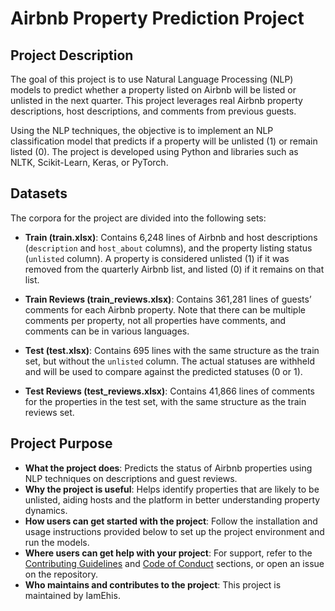 # Airbnb Property Prediction Project

## Project Description

The goal of this project is to use Natural Language Processing (NLP) models to predict whether a property listed on Airbnb will be listed or unlisted in the next quarter. This project leverages real Airbnb property descriptions, host descriptions, and comments from previous guests.

Using the NLP techniques, the objective is to implement an NLP classification model that predicts if a property will be unlisted (1) or remain listed (0). The project is developed using Python and libraries such as NLTK, Scikit-Learn, Keras, or PyTorch.

## Datasets

The corpora for the project are divided into the following sets:

- **Train (train.xlsx)**: Contains 6,248 lines of Airbnb and host descriptions (`description` and `host_about` columns), and the property listing status (`unlisted` column). A property is considered unlisted (1) if it was removed from the quarterly Airbnb list, and listed (0) if it remains on that list.

- **Train Reviews (train_reviews.xlsx)**: Contains 361,281 lines of guests’ comments for each Airbnb property. Note that there can be multiple comments per property, not all properties have comments, and comments can be in various languages.

- **Test (test.xlsx)**: Contains 695 lines with the same structure as the train set, but without the `unlisted` column. The actual statuses are withheld and will be used to compare against the predicted statuses (0 or 1).

- **Test Reviews (test_reviews.xlsx)**: Contains 41,866 lines of comments for the properties in the test set, with the same structure as the train reviews set.

## Project Purpose

- **What the project does**: Predicts the status of Airbnb properties using NLP techniques on descriptions and guest reviews.
- **Why the project is useful**: Helps identify properties that are likely to be unlisted, aiding hosts and the platform in better understanding property dynamics.
- **How users can get started with the project**: Follow the installation and usage instructions provided below to set up the project environment and run the models.
- **Where users can get help with your project**: For support, refer to the [Contributing Guidelines](#contributing) and [Code of Conduct](#code-of-conduct) sections, or open an issue on the repository.
- **Who maintains and contributes to the project**: This project is maintained by IamEhis. 

